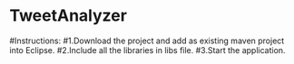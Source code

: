 # TweetAnalyzer
#Instructions:
#1.Download the project and add as existing maven project into Eclipse.
#2.Include all the libraries in libs file.
#3.Start the application.

